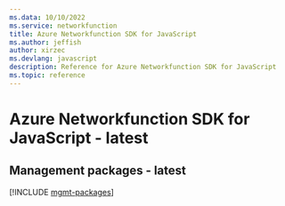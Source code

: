```yaml
---
ms.data: 10/10/2022
ms.service: networkfunction
title: Azure Networkfunction SDK for JavaScript
ms.author: jeffish
author: xirzec
ms.devlang: javascript
description: Reference for Azure Networkfunction SDK for JavaScript
ms.topic: reference
---
```

# Azure Networkfunction SDK for JavaScript - latest

## Management packages - latest
[!INCLUDE [mgmt-packages](networkfunction-mgmt-index.md)]